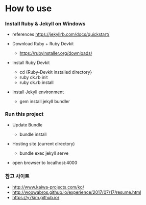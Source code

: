 # How to use

### Install Ruby & Jekyll on Windows

* references https://jekyllrb.com/docs/quickstart/

* Download Ruby + Ruby Devkit 
  * https://rubyinstaller.org/downloads/
  
* Install Ruby Devkit
  * cd {Ruby-Devkit installed directory}
  * ruby dk.rb init
  * ruby dk.rb install
  
* Install Jekyll environment
  * gem install jekyll bundler

### Run this project
  
* Update Bundle
  * bundle install
  
* Hosting site (current directory)
  * bundle exec jekyll serve
  
* open browser to localhost:4000

### 참고 사이트

* http://www.kaiwa-projects.com/ko/
* http://woowabros.github.io/experience/2017/07/17/resume.html
* https://y7kim.github.io/
